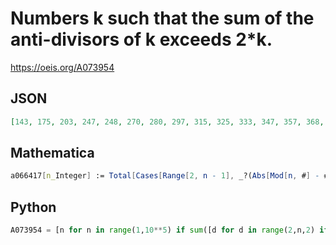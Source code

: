 # Numbers k such that the sum of the anti\-divisors of k exceeds 2\*k\.
https://oeis.org/A073954
## JSON
```JSON
[143, 175, 203, 247, 248, 270, 280, 297, 315, 325, 333, 347, 357, 368, 410, 423, 462, 472, 473, 500, 518, 522, 553, 563, 567, 578, 585, 598, 630, 637, 675, 682, 693, 697, 725, 742, 760, 770, 787, 788, 808, 833, 850, 858, 878, 893, 913, 945, 963, 977, 990]
```
## Mathematica
```Mathematica
a066417[n_Integer] := Total[Cases[Range[2, n - 1], _?(Abs[Mod[n, #] - #/2] < 1 &)]]; Select[Range[10000], If[a066417[#] > 2 #, True, False] &] (* _Michael De Vlieger_, Aug 09 2014 *)
```
## Python
```Python
A073954 = [n for n in range(1,10**5) if sum([d for d in range(2,n,2) if n%d and not 2*n%d])+sum([d for d in range(3,n,2) if n%d and 2*n%d in [d-1,1]]) > 2*n] # _Chai Wah Wu_, Aug 09 2014
```
